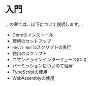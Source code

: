 # 入門

この章では、以下について説明します。:
- Denoのインストール
- 環境のセットアップ
- `Hello World`スクリプトの実行
- 独自のスクリプト
- コマンドラインインターフェース(CLI)
- パーミッションについのて理解
- TypeScriptの使用
- WebAssemblyの使用
